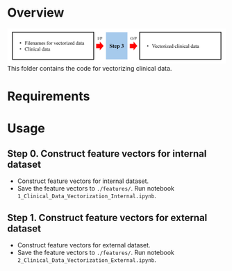 # Overview
![](/_images/Step_3.png)
This folder contains the code for vectorizing clinical data.

# Requirements

# Usage

## Step 0. Construct feature vectors for internal dataset
- Construct feature vectors for internal dataset.
- Save the feature vectors to `./features/`.
Run notebook `1_Clinical_Data_Vectorization_Internal.ipynb`.

## Step 1. Construct feature vectors for external dataset
- Construct feature vectors for external dataset.
- Save the feature vectors to `./features/`.
Run notebook `2_Clinical_Data_Vectorization_External.ipynb`.
